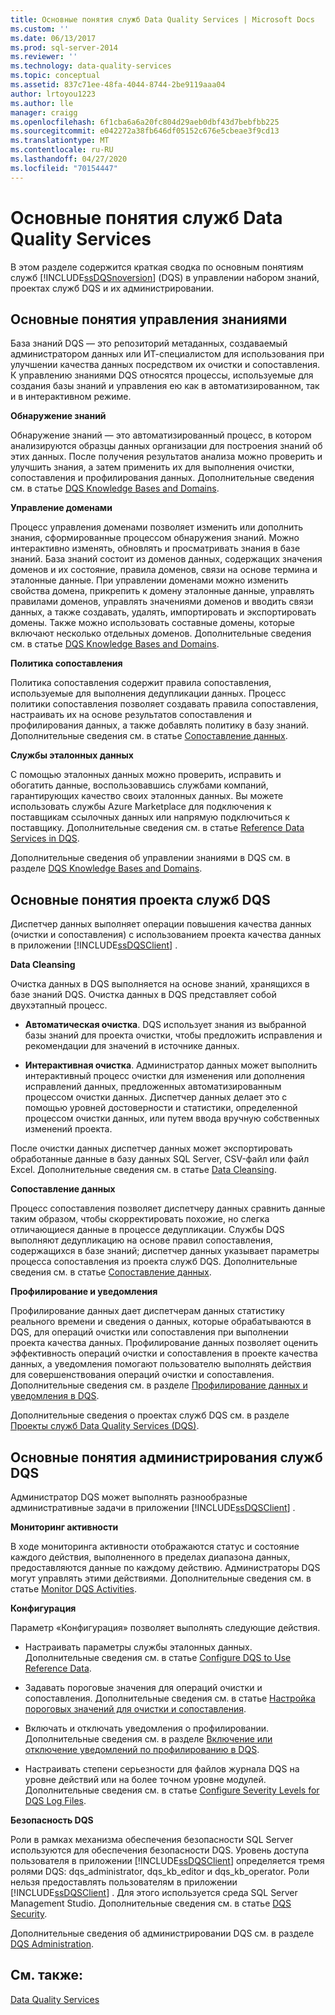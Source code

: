 ```yaml
---
title: Основные понятия служб Data Quality Services | Microsoft Docs
ms.custom: ''
ms.date: 06/13/2017
ms.prod: sql-server-2014
ms.reviewer: ''
ms.technology: data-quality-services
ms.topic: conceptual
ms.assetid: 837c71ee-48fa-4044-8744-2be9119aaa04
author: lrtoyou1223
ms.author: lle
manager: craigg
ms.openlocfilehash: 6f1cba6a6a20fc804d29aeb0dbf43d7bebfbb225
ms.sourcegitcommit: e042272a38fb646df05152c676e5cbeae3f9cd13
ms.translationtype: MT
ms.contentlocale: ru-RU
ms.lasthandoff: 04/27/2020
ms.locfileid: "70154447"
---
```

# <a name="data-quality-services-concepts"></a>Основные понятия служб Data Quality Services
  В этом разделе содержится краткая сводка по основным понятиям служб [!INCLUDE[ssDQSnoversion](../includes/ssdqsnoversion-md.md)] (DQS) в управлении набором знаний, проектах служб DQS и их администрировании.  
  
##  <a name="knowledge-management-concepts"></a><a name="Knowledge"></a> Основные понятия управления знаниями  
 База знаний DQS — это репозиторий метаданных, создаваемый администратором данных или ИТ-специалистом для использования при улучшении качества данных посредством их очистки и сопоставления. К управлению знаниями DQS относятся процессы, используемые для создания базы знаний и управления ею как в автоматизированном, так и в интерактивном режиме.  
  
 **Обнаружение знаний**  
  
 Обнаружение знаний — это автоматизированный процесс, в котором анализируются образцы данных организации для построения знаний об этих данных. После получения результатов анализа можно проверить и улучшить знания, а затем применить их для выполнения очистки, сопоставления и профилирования данных. Дополнительные сведения см. в статье [DQS Knowledge Bases and Domains](../../2014/data-quality-services/dqs-knowledge-bases-and-domains.md).  
  
 **Управление доменами**  
  
 Процесс управления доменами позволяет изменить или дополнить знания, сформированные процессом обнаружения знаний. Можно интерактивно изменять, обновлять и просматривать знания в базе знаний. База знаний состоит из доменов данных, содержащих значения доменов и их состояние, правила доменов, связи на основе термина и эталонные данные. При управлении доменами можно изменить свойства домена, прикрепить к домену эталонные данные, управлять правилами доменов, управлять значениями доменов и вводить связи данных, а также создавать, удалять, импортировать и экспортировать домены. Также можно использовать составные домены, которые включают несколько отдельных доменов. Дополнительные сведения см. в статье [DQS Knowledge Bases and Domains](../../2014/data-quality-services/dqs-knowledge-bases-and-domains.md).  
  
 **Политика сопоставления**  
  
 Политика сопоставления содержит правила сопоставления, используемые для выполнения дедупликации данных. Процесс политики сопоставления позволяет создавать правила сопоставления, настраивать их на основе результатов сопоставления и профилирования данных, а также добавлять политику в базу знаний. Дополнительные сведения см. в статье [Сопоставление данных](../../2014/data-quality-services/data-matching.md).  
  
 **Службы эталонных данных**  
  
 С помощью эталонных данных можно проверить, исправить и обогатить данные, воспользовавшись службами компаний, гарантирующих качество своих эталонных данных. Вы можете использовать службы Azure Marketplace для подключения к поставщикам ссылочных данных или напрямую подключиться к поставщику. Дополнительные сведения см. в статье [Reference Data Services in DQS](../../2014/data-quality-services/reference-data-services-in-dqs.md).  
  
 Дополнительные сведения об управлении знаниями в DQS см. в разделе [DQS Knowledge Bases and Domains](../../2014/data-quality-services/dqs-knowledge-bases-and-domains.md).  
  
##  <a name="data-quality-project-concepts"></a><a name="Projects"></a> Основные понятия проекта служб DQS  
 Диспетчер данных выполняет операции повышения качества данных (очистки и сопоставления) с использованием проекта качества данных в приложении [!INCLUDE[ssDQSClient](../includes/ssdqsclient-md.md)] .  
  
 **Data Cleansing**  
  
 Очистка данных в DQS выполняется на основе знаний, хранящихся в базе знаний DQS. Очистка данных в DQS представляет собой двухэтапный процесс.  
  
-   **Автоматическая очистка**. DQS использует знания из выбранной базы знаний для проекта очистки, чтобы предложить исправления и рекомендации для значений в источнике данных.  
  
-   **Интерактивная очистка**. Администратор данных может выполнить интерактивный процесс очистки для изменения или дополнения исправлений данных, предложенных автоматизированным процессом очистки данных. Диспетчер данных делает это с помощью уровней достоверности и статистики, определенной процессом очистки данных, или путем ввода вручную собственных изменений проекта.  
  
 После очистки данных диспетчер данных может экспортировать обработанные данные в базу данных SQL Server, CSV-файл или файл Excel. Дополнительные сведения см. в статье [Data Cleansing](../../2014/data-quality-services/data-cleansing.md).  
  
 **Сопоставление данных**  
  
 Процесс сопоставления позволяет диспетчеру данных сравнить данные таким образом, чтобы скорректировать похожие, но слегка отличающиеся данные в процессе дедупликации. Службы DQS выполняют дедупликацию на основе правил сопоставления, содержащихся в базе знаний; диспетчер данных указывает параметры процесса сопоставления из проекта служб DQS. Дополнительные сведения см. в статье [Сопоставление данных](../../2014/data-quality-services/data-matching.md).  
  
 **Профилирование и уведомления**  
  
 Профилирование данных дает диспетчерам данных статистику реального времени и сведения о данных, которые обрабатываются в DQS, для операций очистки или сопоставления при выполнении проекта качества данных. Профилирование данных позволяет оценить эффективность операций очистки и сопоставления в проекте качества данных, а уведомления помогают пользователю выполнять действия для совершенствования операций очистки и сопоставления. Дополнительные сведения см. в разделе [Профилирование данных и уведомления в DQS](../../2014/data-quality-services/data-profiling-and-notifications-in-dqs.md).  
  
 Дополнительные сведения о проектах служб DQS см. в разделе [Проекты служб Data Quality Services &#40;DQS&#41;](../../2014/data-quality-services/data-quality-projects-dqs.md).  
  
##  <a name="data-quality-administration-concepts"></a><a name="Admin"></a> Основные понятия администрирования служб DQS  
 Администратор DQS может выполнять разнообразные административные задачи в приложении [!INCLUDE[ssDQSClient](../includes/ssdqsclient-md.md)] .  
  
 **Мониторинг активности**  
  
 В ходе мониторинга активности отображаются статус и состояние каждого действия, выполненного в пределах диапазона данных, предоставляются данные по каждому действию. Администраторы DQS могут управлять этими действиями. Дополнительные сведения см. в статье [Monitor DQS Activities](../../2014/data-quality-services/monitor-dqs-activities.md).  
  
 **Конфигурация**  
  
 Параметр «Конфигурация» позволяет выполнять следующие действия.  
  
-   Настраивать параметры службы эталонных данных. Дополнительные сведения см. в статье [Configure DQS to Use Reference Data](../../2014/data-quality-services/configure-dqs-to-use-reference-data.md).  
  
-   Задавать пороговые значения для операций очистки и сопоставления. Дополнительные сведения см. в статье [Настройка пороговых значений для очистки и сопоставления](../../2014/data-quality-services/configure-threshold-values-for-cleansing-and-matching.md).  
  
-   Включать и отключать уведомления о профилировании. Дополнительные сведения см. в разделе [Включение или отключение уведомлений по профилированию в DQS](../../2014/data-quality-services/enable-or-disable-profiling-notifications-in-dqs.md).  
  
-   Настраивать степени серьезности для файлов журнала DQS на уровне действий или на более точном уровне модулей. Дополнительные сведения см. в статье [Configure Severity Levels for DQS Log Files](../../2014/data-quality-services/configure-severity-levels-for-dqs-log-files.md).  
  
 **Безопасность DQS**  
  
 Роли в рамках механизма обеспечения безопасности SQL Server используются для обеспечения безопасности DQS. Уровень доступа пользователя в приложении [!INCLUDE[ssDQSClient](../includes/ssdqsclient-md.md)] определяется тремя ролями DQS: dqs_administrator, dqs_kb_editor и dqs_kb_operator. Роли нельзя предоставлять пользователям в приложении [!INCLUDE[ssDQSClient](../includes/ssdqsclient-md.md)] . Для этого используется среда SQL Server Management Studio. Дополнительные сведения см. в статье [DQS Security](../../2014/data-quality-services/dqs-security.md).  
  
 Дополнительные сведения об администрировании DQS см. в разделе [DQS Administration](../../2014/data-quality-services/dqs-administration.md).  
  
## <a name="see-also"></a>См. также:  
 [Data Quality Services](../../2014/data-quality-services/data-quality-services.md)  
  
  
